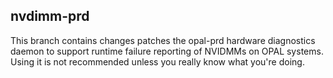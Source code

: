 ## nvdimm-prd

This branch contains changes patches the opal-prd hardware diagnostics daemon
to support runtime failure reporting of NVIDMMs on OPAL systems. Using it is
not recommended unless you really know what you're doing.
